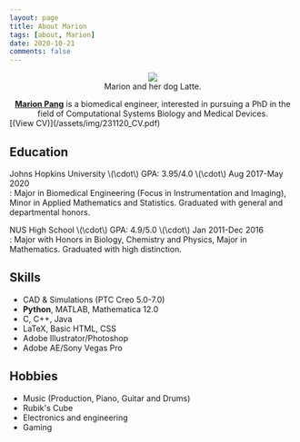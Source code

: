 ```yaml
---
layout: page
title: About Marion
tags: [about, Marion]
date: 2020-10-21
comments: false
---
```


<center><figure>
	<a href="https://gnaprs.github.io/assets/img/marion.JPG"><img src="https://gnaprs.github.io/assets/img/marion.JPG"></a>
	<figcaption>Marion and her dog Latte.</figcaption>
</figure></center>



<center><a href="http://gnaprs.github.io"><b>Marion Pang</b></a> is a biomedical engineer, interested in pursuing a PhD in the field of Computational Systems Biology and Medical Devices.</center> [(View CV)](/assets/img/231120_CV.pdf)

## Education
Johns Hopkins University \\(\cdot\\) GPA: 3.95/4.0 \\(\cdot\\) Aug 2017-May 2020  
: Major in Biomedical Engineering (Focus in Instrumentation and Imaging), Minor in Applied Mathematics and Statistics. Graduated with general and departmental honors.

NUS High School \\(\cdot\\) GPA: 4.9/5.0 \\(\cdot\\) Jan 2011-Dec 2016  
: Major with Honors in Biology, Chemistry and Physics, Major in Mathematics.  Graduated with high distinction.

## Skills
* CAD & Simulations (PTC Creo 5.0-7.0)
* <b>Python</b>, MATLAB, Mathematica 12.0
* C, C++, Java
* LaTeX, Basic HTML, CSS
* Adobe Illustrator/Photoshop
* Adobe AE/Sony Vegas Pro

## Hobbies
* Music (Production, Piano, Guitar and Drums)
* Rubik's Cube
* Electronics and engineering
* Gaming